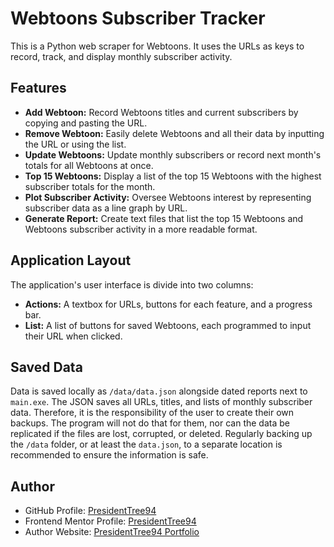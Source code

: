 # Webtoons Subscriber Tracker
This is a Python web scraper for Webtoons. It uses the URLs as keys to record, track, and display monthly subscriber activity.

## Features
- **Add Webtoon:** Record Webtoons titles and current subscribers by copying and pasting the URL.
- **Remove Webtoon:** Easily delete Webtoons and all their data by inputting the URL or using the list.
- **Update Webtoons:** Update monthly subscribers or record next month's totals for all Webtoons at once.
- **Top 15 Webtoons:** Display a list of the top 15 Webtoons with the highest subscriber totals for the month.
- **Plot Subscriber Activity:** Oversee Webtoons interest by representing subscriber data as a line graph by URL.
- **Generate Report:** Create text files that list the top 15 Webtoons and Webtoons subscriber activity in a more readable format.

## Application Layout
The application's user interface is divide into two columns: 
- **Actions:** A textbox for URLs, buttons for each feature, and a progress bar.
- **List:** A list of buttons for saved Webtoons, each programmed to input their URL when clicked.

## Saved Data
Data is saved locally as `/data/data.json` alongside dated reports next to `main.exe`. The JSON saves all URLs, titles, and lists of monthly subscriber data. Therefore, it is the responsibility of the user to create their own backups. The program will not do that for them, nor can the data be replicated if the files are lost, corrupted, or deleted. Regularly backing up the `/data` folder, or at least the `data.json`, to a separate location is recommended to ensure the information is safe.

## Author
- GitHub Profile: [PresidentTree94](https://github.com/PresidentTree94)
- Frontend Mentor Profile: [PresidentTree94](https://www.frontendmentor.io/profile/PresidentTree94)
- Author Website: [PresidentTree94 Portfolio](https://presidenttree94.github.io/project-portfolio/)